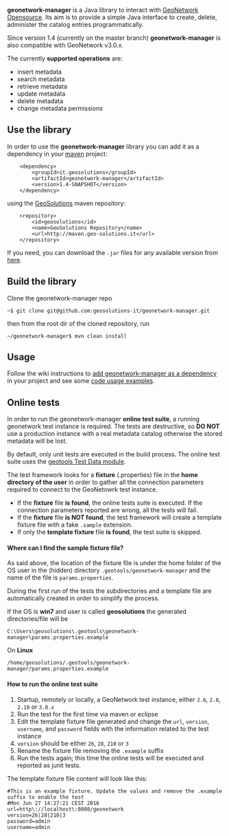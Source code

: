 **geonetwork-manager** is a Java library to interact with [GeoNetwork Opensource](http://geonetwork-opensource.org/). 
Its aim is to provide a simple Java interface to create, delete, administer the catalog entries programmatically.

Since version 1.4 (currently on the master branch) **geonetwork-manager** is also compatible with GeoNetwork v3.0.x.

The currently **supported operations** are:

* insert metadata
* search metadata
* retrieve metadata
* update metadata
* delete metadata
* change metadata permissions

## Use the library

In order to use the **geonetwork-manager** library you can add it as a dependency in your [maven](https://maven.apache.org/) project:

        <dependency>
            <groupId>it.geosolutions</groupId>
            <artifactId>geonetwork-manager</artifactId>
            <version>1.4-SNAPSHOT</version>
        </dependency>

using the [GeoSolutions](http://www.geo-solutions.it/) maven repository:

        <repository>
            <id>geosolutions</id>
            <name>GeoSolutions Repository</name>
            <url>http://maven.geo-solutions.it</url>
        </repository>

If you need, you can download the `.jar` files for any available version from [here](http://maven.geo-solutions.it/it/geosolutions/geonetwork-manager/).

## Build the library

Clone the geonetwork-manager repo

```
~$ git clone git@github.com:geosolutions-it/geonetwork-manager.git
```

then from the root dir of the cloned repository, run

```
~/geonetwork-manager$ mvn clean install
```

## Usage

Follow the wiki instructions to [add geonetwork-manager as a dependency](https://github.com/geosolutions-it/geonetwork-manager/wiki#working-with-maven)
in your project and see some [code usage examples](https://github.com/geosolutions-it/geonetwork-manager/wiki/Examples).


## Online tests

In order to run the geonetwork-manager **online test suite**, a running geonetwork test instance is required.
The tests are destructive, so **DO NOT** use a production instance with a real metadata catalog otherwise the stored metadata will be lost.

By default, only unit tests are executed in the build process. 
The online test suite uses the [geotools Test Data module](http://docs.geotools.org/latest/developer/conventions/test/data.html).

The test framework looks for a **fixture** (.properties) file in the **home directory of the user** in order to gather all the connection
parameters required to connect to the GeoNetowrk test instance.

* If the **fixture** file **is found**, the online tests suite is executed. If the connection parameters reported are wrong, all the tests will fail.
* If the **fixture** file **is NOT found**, the test framework will create a template fixture file with a fake ``.sample`` extension.
* If only the **template fixture** file **is found**, the test suite is skipped.

#### Where can I find the sample fixture file?

As said above, the location of the fixture file is under the home folder of the OS user in the (hidden) directory
``.geotools/geonetwork-manager`` and the name of the file is ``params.properties``.

During the first run of the tests the subdirectories and a template file are automatically created in order to simplify the process.

If the OS is **win7** and user is called **geosolutions** the generated directories/file will be

```
C:\Users\geosolutions\.geotools\geonetwork-manager\params.properties.example
```

On **Linux**

```
/home/geosolutions/.geotools/geonetwork-manager/params.properties.example
```

#### How to run the online test suite

1. Startup, remotely or locally, a GeoNetwork test instance, either `2.6`, `2.8`, `2.10` or `3.0.x`
1. Run the test for the first time via maven or eclipse
1. Edit the template fixture file generated and change the `url`, `version`, `username`, and `password` fields with the information related to the test instance
1. `version` should be either `26`, `28`, `210` or `3`
1. Rename the fixture file removing the ``.example`` suffix
1. Run the tests again; this time the online tests will be executed and reported as junit tests.

The template fixture file content will look like this:

```
#This is an example fixture. Update the values and remove the .example suffix to enable the test
#Mon Jun 27 14:27:21 CEST 2016
url=http\://localhost\:8080/geonetwork
version=26|28|210|3
password=admin
username=admin
```
